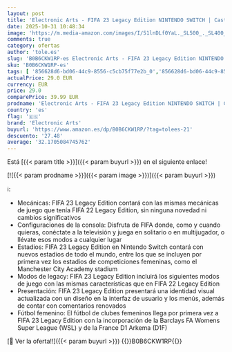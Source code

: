 ```yaml
---
layout: post
title: 'Electronic Arts - FIFA 23 Legacy Edition NINTENDO SWITCH | Castellano'
date: 2025-10-31 10:48:34
image: 'https://m.media-amazon.com/images/I/51lnDLf0YaL._SL500_._SL400_.jpg'
comments: true
category: ofertas
author: 'tole.es'
slug: 'B0B6CKW1RP-es Electronic Arts - FIFA 23 Legacy Edition NINTENDO SWITCH |...'
sku: 'B0B6CKW1RP-es'
tags: [ '856628d6-bd06-44c9-8556-c5cb75f77e2b_0','856628d6-bd06-44c9-8556-c5cb75f77e2b_2201','856628d6-bd06-44c9-8556-c5cb75f77e2b_3601','856628d6-bd06-44c9-8556-c5cb75f77e2b_401','Arborist Merchandising Root','Hardware y juegos para Nintendo Switch','Juegos para Nintendo Switch','Preventa de Videojuegos','Self Service','Special Features Stores','Tienda de consolas y videojuegos infantiles','Videojuegos','Videojuegos más esperados','electronic arts','nintendo','🇪🇸', ]
actualPrice: 29.0 EUR
currency: EUR
price: 29.0
comparePrice: 39.99 EUR
prodname: 'Electronic Arts - FIFA 23 Legacy Edition NINTENDO SWITCH | Castellano'
country: 'es'
flag: '🇪🇸'
brand: 'Electronic Arts'
buyurl: 'https://www.amazon.es/dp/B0B6CKW1RP/?tag=tolees-21'
descuento: '27.48'
average: '32.1705084745762'
---
```


Está [{{< param title >}}]({{< param buyurl >}}) en el siguiente enlace!

[![{{< param prodname >}}]({{< param image >}})]({{< param buyurl >}})

ℹ️:

- Mecánicas: FIFA 23 Legacy Edition contará con las mismas mecánicas de juego que tenía FIFA 22 Legacy Edition, sin ninguna novedad ni cambios significativos
- Configuraciones de la consola: Disfruta de FIFA donde, como y cuando quieras, conéctate a la televisión y juega en solitario o en multijugador, o llévate esos modos a cualquier lugar
- Estadios: FIFA 23 Legacy Edition en Nintendo Switch contará con nuevos estadios de todo el mundo, entre los que se incluyen por primera vez los estadios de competiciones femeninas, como el Manchester City Academy stadium
- Modos de legacy: FIFA 23 Legacy Edition incluirá los siguientes modos de juego con las mismas características que en FIFA 22 Legacy Edition
- Presentación: FIFA 23 Legacy Edition presentará una identidad visual actualizada con un diseño en la interfaz de usuario y los menús, además de contar con comentarios renovados
- Fútbol femenino: El fútbol de clubes femeninos llega por primera vez a FIFA 23 Legacy Edition con la incorporación de la Barclays FA Womens Super League (WSL) y de la France D1 Arkema (D1F)

[🛒 Ver la oferta!!]({{< param buyurl >}})
{{<world>}}B0B6CKW1RP{{</world>}}
